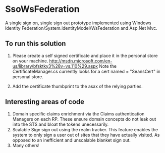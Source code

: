 SsoWsFederation
===========================

A single sign on, single sign out prototype implemented using Windows Identity Federation/System.IdentityModel/WsFederation and Asp.Net Mvc.

To run this solution
------

1. Please create a self signed certificate and place it in the personal store on your machine. 
http://msdn.microsoft.com/en-us/library/bfsktky3%28v=vs.110%29.aspx
Note the CertificateManager.cs currently looks for a cert named = "SeansCert" in personal store.

2. Add the certificate thumbprint to the asax of the relying parties.

Interesting areas of code
------

1. Domain specific claims enrichment via the Claims authentication Managers on each RP. These ensure domain concepts do not leak out into the STS and bloat the tokens unecessarily.
2. Scalable Sign sign out using the realm tracker.  This feature enables the system to only sign a user out of sites that they have actually visited. As opposed to an inefficient and unscalable blanket sign out.
3. Many others!
